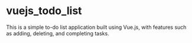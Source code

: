# vuejs_todo_list
This is a simple to-do list application built using Vue.js, with features such as adding, deleting, and completing tasks.
